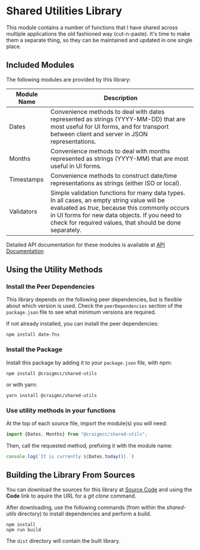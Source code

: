 # Shared Utilities Library

This module contains a number of functions that I have shared across multiple
applications the old fashioned way (cut-n-paste).  It's time to make them a
separate thing, so they can be maintained and updated in one single place.

## Included Modules

The following modules are provided by this library:

| Module Name | Description                                                                                                                                                                                                                                                  |
| ----------- |--------------------------------------------------------------------------------------------------------------------------------------------------------------------------------------------------------------------------------------------------------------|
| Dates       | Convenience methods to deal with dates represented as strings (YYYY-MM-DD) that are most useful for UI forms, and for transport between client and server in JSON representations.                                                                           |
| Months      | Convenience methods to deal with months represented as strings (YYYY-MM) that are most useful in UI forms.                                                                                                                                                   |
| Timestamps  | Convenience methods to construct date/time representations as strings (either ISO or local).                                                                                                                                                                 |
| Validators  | Simple validation functions for many data types.  In all cases, an empty string value will be evaluated as *true*, because this commonly occurs in UI forms for new data objects.  If you need to check for required values, that should be done separately. |

Detailed API documentation for these modules is
available at [API Documentation](https://craigmcc.github.io/shared-utils/)

## Using the Utility Methods

### Install the Peer Dependencies

This library depends on the following peer dependencies, but is flexible about
which version is used.  Check the `peerDependencies` section of the
`package.json` file to see what minimum versions are required.

If not already installed, you can install the peer dependencies:
```shell
npm install date-fns
```

### Install the Package

Install this package by adding it to your `package.json` file, with npm:

```shell
npm install @craigmcc/shared-utils
```

or with yarn:

```shell
yarn install @craigmc/shared-utils
```

### Use utility methods in your functions

At the top of each source file, import the module(s) you will need:

```ts
import {Dates, Months} from "@craigmcc/shared-utils";
```

Then, call the requested method, prefixing it with the module name:

```ts
console.log(`It is currently ${Dates.today()}.`)
```

## Building the Library From Sources

You can download the sources for this library at
[Source Code](https://github.com/craigmcc/shared-utils)
and using the **Code** link to aquire the URL for a *git clone*
command.

After downloading, use the following commands (from within the
*shared-utils* directory) to install dependencies and perform a build.
```shell
npm install
npm run build
```

The `dist` directory will contain the built library.
